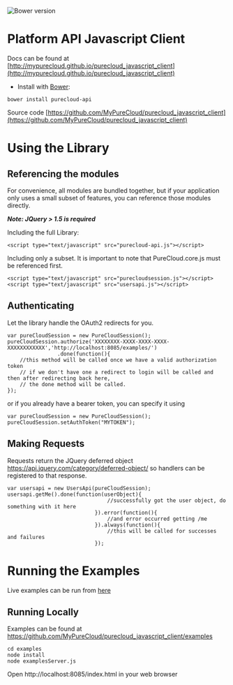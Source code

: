 ![Bower version](https://img.shields.io/bower/v/purecloud-api.svg)

# Platform API Javascript Client

Docs can be found at [http://mypurecloud.github.io/purecloud_javascript_client](http://mypurecloud.github.io/purecloud_javascript_client)

* Install with [Bower](http://bower.io):
```
bower install purecloud-api
```
Source code [https://github.com/MyPureCloud/purecloud_javascript_client](https://github.com/MyPureCloud/purecloud_javascript_client)

# Using the Library
## Referencing the modules
For convenience, all modules are bundled together, but if your application only uses a small subset of features, you can reference those modules directly.

**_Note: JQuery > 1.5 is required_**

Including the full Library:
````
<script type="text/javascript" src="purecloud-api.js"></script>
````

Including only a subset.  It is important to note that PureCloud.core.js must be referenced first.
````
<script type="text/javascript" src="purecloudsession.js"></script>
<script type="text/javascript" src="usersapi.js"></script>
````


## Authenticating
Let the library handle the OAuth2 redirects for you.
```
var pureCloudSession = new PureCloudSession();
pureCloudSession.authorize('XXXXXXXX-XXXX-XXXX-XXXX-XXXXXXXXXXXX','http://localhost:8085/examples/')
                .done(function(){
    //this method will be called once we have a valid authorization token
    // if we don't have one a redirect to login will be called and then after redirecting back here,
    // the done method will be called.
});
```

or if  you already have a bearer token, you can specify it using
```
var pureCloudSession = new PureCloudSession();
pureCloudSession.setAuthToken("MYTOKEN");
```


## Making Requests
Requests return the JQuery deferred object https://api.jquery.com/category/deferred-object/ so handlers can be registered to that response.
```
var usersapi = new UsersApi(pureCloudSession);
usersapi.getMe().done(function(userObject){
                                //successfully got the user object, do something with it here
                            }).error(function(){
                                //and error occurred getting /me
                            }).always(function(){
                                //this will be called for successes and failures
                            });
```


# Running the Examples
Live examples can be run from [here](http://mypurecloud.github.io/purecloud_javascript_client/examples/index.html)

## Running Locally
Examples can be found at https://github.com/MyPureCloud/purecloud_javascript_client/examples
```
cd examples
node install
node examplesServer.js
```

Open http://localhost:8085/index.html in your web browser
